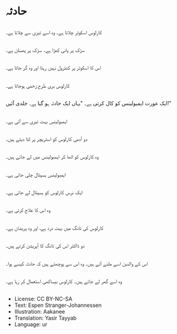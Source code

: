 # حادثہ

##
کارلوس اسکوٹر چلاتا ہے۔ وہ اسے تیزی سے چلاتا ہے۔

##
سڑک پر پانی کھڑا ہے۔ سڑک پر پھسلن ہے۔

##
اس کا اسکوٹر پر کنٹرول نہیں رہتا اور وہ گر جاتا ہے۔

##
کارلوس بری طرح زخمی ہوجاتا ہے۔

##
ایک عورت ایمبولینس کو کال کرتی ہے۔ "یہاں ایک حادثہ ہو گیا ہے۔ جلدی آئیں!"

##
ایمبولینس بہت تیزی سے آتی ہے۔

##
دو آدمی کارلوس کو اسٹریچر پر لٹا دیتے ہیں۔

##
وہ کارلوس کو اٹھا کر ایمبولینس میں لے جاتے ہیں۔

##
ایمبولینس ہسپتال چلی جاتی ہے۔

##
ایک نرس کارلوس کو ہسپتال لے جاتی ہے۔

##
وہ اس کا علاج کرتی ہے۔

##
کارلوس کی ٹانگ میں بہت درد ہے، اور وہ پریشان ہے۔

##
دو ڈاکٹر اس کی ٹانگ کا آپریشن کرتے ہیں۔

##
اس کے والدین اسے ملنے آتے ہیں۔ وہ اس سے پوچھتے ہیں کہ حادثہ کیسے ہوا۔

##
وہ اسے گھر لے جاتے ہیں۔ کارلوس بیساکھی استعمال کر رہا ہے۔

##
* License: CC BY-NC-SA
* Text: Espen Stranger-Johannessen
* Illustration: Aakanee
* Translation: Yasir Tayyab
* Language: ur
